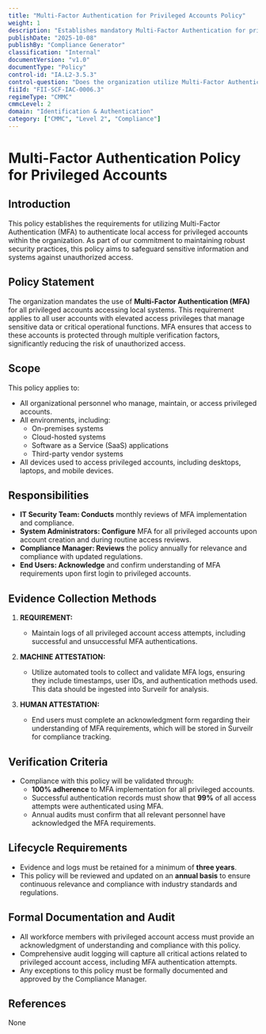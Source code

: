 ```yaml
---
title: "Multi-Factor Authentication for Privileged Accounts Policy"
weight: 1
description: "Establishes mandatory Multi-Factor Authentication for privileged accounts to enhance security and reduce unauthorized access risks within the organization."
publishDate: "2025-10-08"
publishBy: "Compliance Generator"
classification: "Internal"
documentVersion: "v1.0"
documentType: "Policy"
control-id: "IA.L2-3.5.3"
control-question: "Does the organization utilize Multi-Factor Authentication (MFA) to authenticate local access for privileged accounts?"
fiiId: "FII-SCF-IAC-0006.3"
regimeType: "CMMC"
cmmcLevel: 2
domain: "Identification & Authentication"
category: ["CMMC", "Level 2", "Compliance"]
---
```


# Multi-Factor Authentication Policy for Privileged Accounts

## Introduction
This policy establishes the requirements for utilizing Multi-Factor Authentication (MFA) to authenticate local access for privileged accounts within the organization. As part of our commitment to maintaining robust security practices, this policy aims to safeguard sensitive information and systems against unauthorized access.

## Policy Statement
The organization mandates the use of **Multi-Factor Authentication (MFA)** for all privileged accounts accessing local systems. This requirement applies to all user accounts with elevated access privileges that manage sensitive data or critical operational functions. MFA ensures that access to these accounts is protected through multiple verification factors, significantly reducing the risk of unauthorized access.

## Scope
This policy applies to:
- All organizational personnel who manage, maintain, or access privileged accounts.
- All environments, including:
  - On-premises systems
  - Cloud-hosted systems
  - Software as a Service (SaaS) applications
  - Third-party vendor systems
- All devices used to access privileged accounts, including desktops, laptops, and mobile devices.

## Responsibilities
- **IT Security Team: Conducts** monthly reviews of MFA implementation and compliance.
- **System Administrators: Configure** MFA for all privileged accounts upon account creation and during routine access reviews.
- **Compliance Manager: Reviews** the policy annually for relevance and compliance with updated regulations.
- **End Users: Acknowledge** and confirm understanding of MFA requirements upon first login to privileged accounts.

## Evidence Collection Methods
1. **REQUIREMENT:**
   - Maintain logs of all privileged account access attempts, including successful and unsuccessful MFA authentications.

2. **MACHINE ATTESTATION:**
   - Utilize automated tools to collect and validate MFA logs, ensuring they include timestamps, user IDs, and authentication methods used. This data should be ingested into Surveilr for analysis.

3. **HUMAN ATTESTATION:**
   - End users must complete an acknowledgment form regarding their understanding of MFA requirements, which will be stored in Surveilr for compliance tracking.

## Verification Criteria
- Compliance with this policy will be validated through:
  - **100% adherence** to MFA implementation for all privileged accounts.
  - Successful authentication records must show that **99%** of all access attempts were authenticated using MFA.
  - Annual audits must confirm that all relevant personnel have acknowledged the MFA requirements.

## Lifecycle Requirements
- Evidence and logs must be retained for a minimum of **three years**.
- This policy will be reviewed and updated on an **annual basis** to ensure continuous relevance and compliance with industry standards and regulations.

## Formal Documentation and Audit
- All workforce members with privileged account access must provide an acknowledgment of understanding and compliance with this policy.
- Comprehensive audit logging will capture all critical actions related to privileged account access, including MFA authentication attempts.
- Any exceptions to this policy must be formally documented and approved by the Compliance Manager.

## References
None